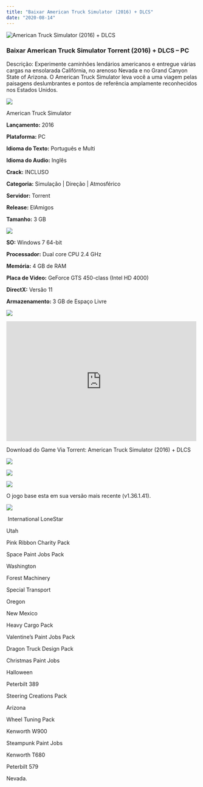 ```yaml
---
title: "Baixar American Truck Simulator (2016) + DLCS"
date: "2020-08-14"
---
```


![American Truck Simulator (2016) + DLCS](https://1.bp.blogspot.com/-97Wjb0PUyqU/Xvi-AwJl1PI/AAAAAAAAAv0/s4MY_9QFtFMqnChTJu3Cvm2omLOKrAC3QCNcBGAsYHQ/s320/poster.jpg "American Truck Simulator (2016) + DLCS")

### Baixar American Truck Simulator Torrent (2016) + DLCS – PC

Descrição: Experimente caminhões lendários americanos e entregue várias cargas na ensolarada Califórnia, no arenoso Nevada e no Grand Canyon State of Arizona. O American Truck Simulator leva você a uma viagem pelas paisagens deslumbrantes e pontos de referência amplamente reconhecidos nos Estados Unidos.

![](https://1.bp.blogspot.com/-XIAoZor_ewQ/Xt6k8H1cWZI/AAAAAAAAAi0/oGRR_ah4Rf449lfQQZDiX_22jAu7LLnJACPcBGAYYCw/s400/Bot{4608eb41b51a711b0b999304a189c296d691bb56043e613118fd17737bb26b97}25C3{4608eb41b51a711b0b999304a189c296d691bb56043e613118fd17737bb26b97}25A3o{4608eb41b51a711b0b999304a189c296d691bb56043e613118fd17737bb26b97}2Bde{4608eb41b51a711b0b999304a189c296d691bb56043e613118fd17737bb26b97}2BInforma{4608eb41b51a711b0b999304a189c296d691bb56043e613118fd17737bb26b97}25C3{4608eb41b51a711b0b999304a189c296d691bb56043e613118fd17737bb26b97}25A7{4608eb41b51a711b0b999304a189c296d691bb56043e613118fd17737bb26b97}25C3{4608eb41b51a711b0b999304a189c296d691bb56043e613118fd17737bb26b97}25B5es.jpg)

American Truck Simulator

**Lançamento:** 2016

**Plataforma:** PC

**Idioma do Texto:** Português e Multi

**Idioma do Audio:** Inglês

**Crack:** INCLUSO

**Categoria:** Simulação | Direção | Atmosférico

**Servidor:** Torrent

**Release:** ElAmigos

**Tamanho:** 3 GB

![](https://1.bp.blogspot.com/-h4INo_OBwls/Xt6lEEMpxNI/AAAAAAAAAi4/JjyyoRDYOagV83dzmOlHFitCwsklVMs6ACPcBGAYYCw/s400/Bot{4608eb41b51a711b0b999304a189c296d691bb56043e613118fd17737bb26b97}25C3{4608eb41b51a711b0b999304a189c296d691bb56043e613118fd17737bb26b97}25A3o{4608eb41b51a711b0b999304a189c296d691bb56043e613118fd17737bb26b97}2Bde{4608eb41b51a711b0b999304a189c296d691bb56043e613118fd17737bb26b97}2BRequisitos.jpg)

**SO:** Windows 7 64-bit

**Processador:** Dual core CPU 2.4 GHz

**Memória:** 4 GB de RAM

**Placa de Video:** GeForce GTS 450-class (Intel HD 4000)

**DirectX:** Versão 11

**Armazenamento:** 3 GB de Espaço Livre

![](https://1.bp.blogspot.com/-rcYyVsnA81c/Xt6lZMZ2XiI/AAAAAAAAAjA/1MF2KKFyKSoUtwrodSDJRdpQoMNmnHOhwCPcBGAYYCw/s400/Bot{4608eb41b51a711b0b999304a189c296d691bb56043e613118fd17737bb26b97}25C3{4608eb41b51a711b0b999304a189c296d691bb56043e613118fd17737bb26b97}25A3o{4608eb41b51a711b0b999304a189c296d691bb56043e613118fd17737bb26b97}2Bde{4608eb41b51a711b0b999304a189c296d691bb56043e613118fd17737bb26b97}2BTrailer.jpg)

<iframe allow="accelerometer; autoplay; encrypted-media; gyroscope; picture-in-picture" allowfullscreen frameborder="0" height="315" src="https://www.youtube.com/embed/Yu32OisFgWI" width="500"></iframe>

Download do Game Via Torrent: American Truck Simulator (2016) + DLCS

[![](https://1.bp.blogspot.com/-KEcbu5lXdM0/Xu5yX-HgHDI/AAAAAAAAAsY/bBJ6W14NqC4-Ny_0LiwqQPIkTbYzyURcACPcBGAYYCw/s200/CAPA3.jpg)](https://utorrentmegagames.blogspot.com/p/recomendado.html)

[![](https://1.bp.blogspot.com/-Rkir3Cy7E90/XthUbQKV_OI/AAAAAAAAAgU/q6xV1k8mreQnsOAbeImqH6Qi8ahsN2LpACPcBGAYYCw/s1600/Bot{4608eb41b51a711b0b999304a189c296d691bb56043e613118fd17737bb26b97}25C3{4608eb41b51a711b0b999304a189c296d691bb56043e613118fd17737bb26b97}25A3o{4608eb41b51a711b0b999304a189c296d691bb56043e613118fd17737bb26b97}2Bde{4608eb41b51a711b0b999304a189c296d691bb56043e613118fd17737bb26b97}2BDownload.jpg)](a87aa2266045ea2a40bfc50744dd65ca02e28150&dn=American+Truck+Simulator+v1.36.1.41+ElAmigos)

![](https://1.bp.blogspot.com/-CKOPgKMHSCw/Xt6pGtUOwjI/AAAAAAAAAjY/zHwjL-_BlP8TQZnzb-2EXBS16bGihpMuACPcBGAYYCw/s400/Conte{4608eb41b51a711b0b999304a189c296d691bb56043e613118fd17737bb26b97}25C3{4608eb41b51a711b0b999304a189c296d691bb56043e613118fd17737bb26b97}25BAdo{4608eb41b51a711b0b999304a189c296d691bb56043e613118fd17737bb26b97}2Bprincipal.jpg)

O jogo base esta em sua versão mais recente (v1.36.1.41).

![](https://1.bp.blogspot.com/-UGXgz5_D260/Xt6pIAL2JoI/AAAAAAAAAjc/_VnT3GuyOckKn31b2f_6ucXooESqa3cHwCPcBGAYYCw/s400/Conte{4608eb41b51a711b0b999304a189c296d691bb56043e613118fd17737bb26b97}25C3{4608eb41b51a711b0b999304a189c296d691bb56043e613118fd17737bb26b97}25BAdo{4608eb41b51a711b0b999304a189c296d691bb56043e613118fd17737bb26b97}2BExtra.jpg)

 International LoneStar

Utah

Pink Ribbon Charity Pack

Space Paint Jobs Pack

Washington

Forest Machinery

Special Transport

Oregon

New Mexico

Heavy Cargo Pack

Valentine’s Paint Jobs Pack

Dragon Truck Design Pack

Christmas Paint Jobs

Halloween

Peterbilt 389

Steering Creations Pack

Arizona

Wheel Tuning Pack

Kenworth W900

Steampunk Paint Jobs

Kenworth T680

Peterbilt 579

Nevada.
